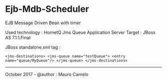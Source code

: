 # Ejb-Mdb-Scheduler
EJB Message Driven Bean with timer

Used technology : HornetQ Jms Queue
Application Server Target : JBoss AS 7.1.1.Final

JBoss standalone.xml tag :

`<jms-destinations>
    <jms-queue name="testQueue">
         <entry name="queue/MyQueue"/>
    </jms-queue>
</jms-destinations>`

____________________________________

October 2017 - @author : Mauro Camelo

